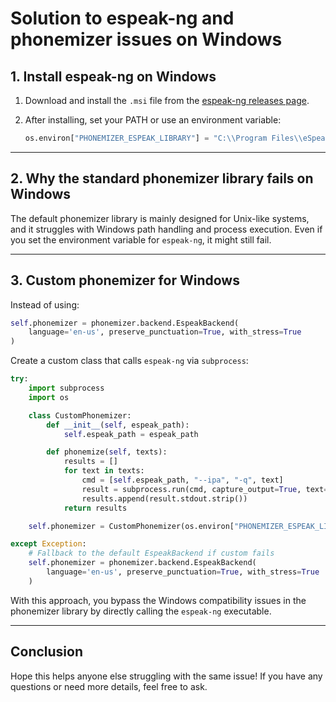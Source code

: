 # Solution to espeak-ng and phonemizer issues on Windows

## 1. Install espeak-ng on Windows

1. Download and install the `.msi` file from the [espeak-ng releases page](https://github.com/espeak-ng/espeak-ng/releases).
2. After installing, set your PATH or use an environment variable:

   ```python
   os.environ["PHONEMIZER_ESPEAK_LIBRARY"] = "C:\\Program Files\\eSpeak NG\\espeak-ng.exe"
   ```

---

## 2. Why the standard phonemizer library fails on Windows

The default phonemizer library is mainly designed for Unix-like systems, and it struggles with Windows path handling and process execution. Even if you set the environment variable for `espeak-ng`, it might still fail.

---

## 3. Custom phonemizer for Windows

Instead of using:

```python
self.phonemizer = phonemizer.backend.EspeakBackend(
    language='en-us', preserve_punctuation=True, with_stress=True
)
```

Create a custom class that calls `espeak-ng` via `subprocess`:

```python
try:
    import subprocess
    import os

    class CustomPhonemizer:
        def __init__(self, espeak_path):
            self.espeak_path = espeak_path

        def phonemize(self, texts):
            results = []
            for text in texts:
                cmd = [self.espeak_path, "--ipa", "-q", text]
                result = subprocess.run(cmd, capture_output=True, text=True, encoding='utf-8')
                results.append(result.stdout.strip())
            return results

    self.phonemizer = CustomPhonemizer(os.environ["PHONEMIZER_ESPEAK_LIBRARY"])

except Exception:
    # Fallback to the default EspeakBackend if custom fails
    self.phonemizer = phonemizer.backend.EspeakBackend(
        language='en-us', preserve_punctuation=True, with_stress=True
    )
```

With this approach, you bypass the Windows compatibility issues in the phonemizer library by directly calling the `espeak-ng` executable.

---

## Conclusion

Hope this helps anyone else struggling with the same issue! If you have any questions or need more details, feel free to ask.
